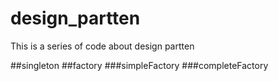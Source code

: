 # design_partten
This is a series of code about design partten

##singleton
##factory
	###simpleFactory
	###completeFactory